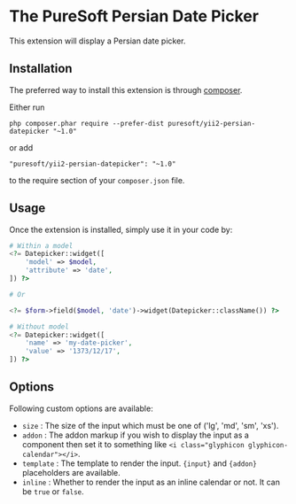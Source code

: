 The PureSoft Persian Date Picker
================================
This extension will display a Persian date picker.

Installation
------------

The preferred way to install this extension is through [composer](http://getcomposer.org/download/).

Either run

```
php composer.phar require --prefer-dist puresoft/yii2-persian-datepicker "~1.0"
```

or add

```
"puresoft/yii2-persian-datepicker": "~1.0"
```

to the require section of your `composer.json` file.


Usage
-----

Once the extension is installed, simply use it in your code by:

```php
# Within a model
<?= Datepicker::widget([
    'model' => $model,
    'attribute' => 'date',
]) ?>

# Or

<?= $form->field($model, 'date')->widget(Datepicker::className()) ?>
```

```php
# Without model
<?= Datepicker::widget([
    'name' => 'my-date-picker',
    'value' => '1373/12/17',
]) ?>
```

Options
-----

Following custom options are available:

* `size` : The size of the input which must be one of ('lg', 'md', 'sm', 'xs').
* `addon` : The addon markup if you wish to display the input as a component then set it to something like `<i class="glyphicon glyphicon-calendar"></i>`.
* `template` : The template to render the input. `{input}` and `{addon}` placeholders are available.
* `inline` : Whether to render the input as an inline calendar or not. It can be `true` or `false`.
